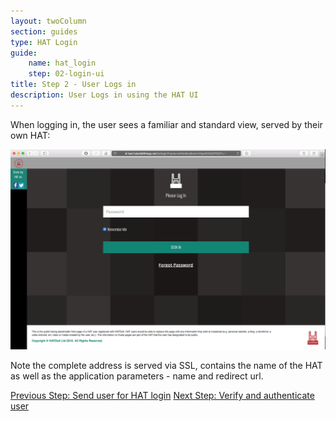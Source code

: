 ```yaml
---
layout: twoColumn
section: guides
type: HAT Login
guide: 
    name: hat_login
    step: 02-login-ui
title: Step 2 - User Logs in
description: User Logs in using the HAT UI
---
```


When logging in, the user sees a familiar and standard view, served by their own HAT:

![HAT Login](images/hat-login.png "HAT Login view")

Note the complete address is served via SSL, contains the name of the HAT as well as the application parameters - name and redirect url.

<nav class="pager-nav">
<a href="01-send-hat-login.html">Previous Step: Send user for HAT login</a>
<a href="03-verify-authenticate.html">Next Step: Verify and authenticate user</a>
</nav>

